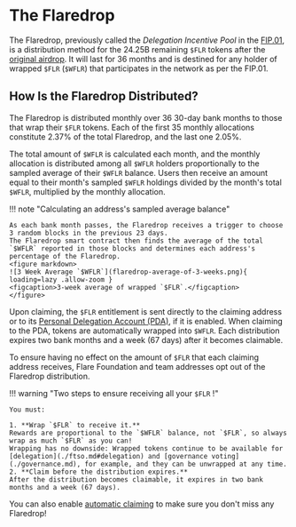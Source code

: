 # The Flaredrop

The Flaredrop, previously called the _Delegation Incentive Pool_ in the [FIP.01](https://flare.network/fip01/), is a distribution method for the 24.25B remaining `$FLR` tokens after the [original airdrop](./flare-launch-process.md#definitions).
It will last for 36 months and is destined for any holder of wrapped `$FLR` (`$WFLR`) that participates in the network as per the FIP.01.

## How Is the Flaredrop Distributed?

The Flaredrop is distributed monthly over 36 30-day bank months to those that wrap their `$FLR` tokens.
Each of the first 35 monthly allocations constitute 2.37% of the total Flaredrop, and the last one 2.05%.

The total amount of `$WFLR` is calculated each month, and the monthly allocation is distributed among all `$WFLR` holders proportionally to the sampled average of their `$WFLR` balance.
Users then receive an amount equal to their month's sampled `$WFLR` holdings divided by the month's total `$WFLR`, multiplied by the monthly allocation.

!!! note "Calculating an address's sampled average balance"

    As each bank month passes, the Flaredrop receives a trigger to choose 3 random blocks in the previous 23 days.
    The Flaredrop smart contract then finds the average of the total `$WFLR` reported in those blocks and determines each address's percentage of the Flaredrop.
    <figure markdown>
    ![3 Week Average `$WFLR`](flaredrop-average-of-3-weeks.png){ loading=lazy .allow-zoom }
    <figcaption>3-week average of wrapped `$FLR`.</figcaption>
    </figure>

Upon claiming, the `$FLR` entitlement is sent directly to the claiming address or to its [Personal Delegation Account (PDA)](./personal-delegation-account.md), if it is enabled.
When claiming to the PDA, tokens are automatically wrapped into `$WFLR`.
Each distribution expires two bank months and a week (67 days) after it becomes claimable.

To ensure having no effect on the amount of `$FLR` that each claiming address receives, Flare Foundation and team addresses opt out of the Flaredrop distribution.

!!! warning "Two steps to ensure receiving all your `$FLR` !"

    You must:

    1. **Wrap `$FLR` to receive it.**
    Rewards are proportional to the `$WFLR` balance, not `$FLR`, so always wrap as much `$FLR` as you can!
    Wrapping has no downside: Wrapped tokens continue to be available for [delegation](./ftso.md#delegation) and [governance voting](./governance.md), for example, and they can be unwrapped at any time.
    2. **Claim before the distribution expires.**
    After the distribution becomes claimable, it expires in two bank months and a week (67 days).

You can also enable [automatic claiming](./automatic-claiming.md) to make sure you don't miss any Flaredrop!
